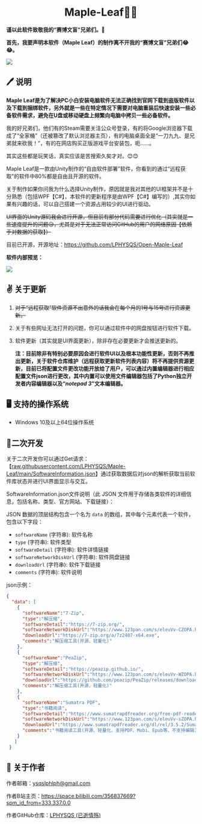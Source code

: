 

<h1 align="center">Maple-Leaf😶‍🌫️</h1>

**谨以此软件致敬我的“赛博文盲”兄弟们。💖**

**首先，我要声明本软件（Maple Leaf）的制作离不开我的“赛博文盲”兄弟们😂😂。**

![](https://github.com/LPHYSQS/Maple-Leaf/blob/main/ImageData/AppLogo.png?raw=true)

## 🖊   说明

**Maple Leaf是为了解决PC小白安装电脑软件无法正确找到官网下载到盗版软件以及下载到捆绑软件，另外就是一些在特定情况下需要对电脑重装后快速安装一些必备软件需求，避免在U盘或移动硬盘上频繁向电脑中拷贝一些必备软件。**

我的好兄弟们，他们有的Steam需要关注公众号登录，有的将Google浏览器下载成了“全家桶”（还被篡改了默认浏览器主页），有的电脑桌面全是“一刀九九、是兄弟就来砍我！”，有的在网店购买正版游戏平台安装包，呃……。

其实这些都是玩笑话，真实应该是苦搜索久矣才对。😊😊

Maple Leaf是一款由Unity制作的“自由软件部署”软件，你看到的通过“远程获取”的软件中80%都是自由且开源的软件。

关于制作如果你问我为什么选择Unity制作，原因就是我对其他的UI框架并不是十分熟悉（包括WPF【C#】，本软件的更新程序是由WPF【C#】编写的）,其实你如果有兴趣的话，可以自己搭建一个资源占用较少的UI进行驱动。

~~UI界面的Unity源码我会进行开源，但目前有部分代码需要进行优化（其实就是一些速度提升的问题😥，尤其是对于无法正常访问GitHub的用户的网络原因【依赖于对数据的获取】）~~

目前已开源，开源地址：https://github.com/LPHYSQS/Open-Maple-Leaf

**软件内部预览：**

![](https://github.com/LPHYSQS/Maple-Leaf/blob/main/ImageData/SoftwareInterface.png?raw=true)

## ✌️ 关于更新

1. ~~对于“远程获取”软件资源不出意外的话我会在每个月的1号与15号进行资源更新。~~

2. 关于有些网址无法打开的问题，你可以通过软件中的网盘按钮进行软件下载。

3. 软件更新（其实就是UI界面更新），除非存在必要更新才会推送更新的。

   **注：目前除非有特别必要原因会进行软件UI以及根本功能性更新，否则不再推出更新，关于软件仓库维护（远程获取更新软件列表内容）将不再提供资源更新，目前已将配置文件更改功能开放给了用户，可以通过内置编辑器进行相应配置文件json进行更改，其中内置可以使用文件编辑器包括了Python独立开发者内容编辑器以及“*notepad 3*”文本编辑器。**

## 🖥 支持的操作系统

- Windows 10及以上64位操作系统

## 🫡二次开发

关于二次开发你可以通过Get请求：【[raw.githubusercontent.com/LPHYSQS/Maple-Leaf/main/SoftwareInformation.json](https://raw.githubusercontent.com/LPHYSQS/Maple-Leaf/main/SoftwareInformation.json)】通过获取数据后对json的解析获取当前软件库状态并进行UI界面显示与交互。

SoftwareInformation.json文件说明（此 JSON 文件用于存储各类软件的详细信息，包括名称、类型、官方网站、下载链接）：

JSON 数据的顶层结构包含一个名为 `data` 的数组，其中每个元素代表一个软件，包含以下字段：

- `softwareName` (字符串): 软件名称
- `type` (字符串): 软件类型
- `softwareDetail` (字符串): 软件详情链接
- `softwareNetworkDiskUrl` (字符串): 软件网盘链接
- `downloadUrl` (字符串): 软件下载链接
- `comments` (字符串): 软件说明

json示例：

```json
{
  "data": [
    {
      "softwareName":"7-Zip",
      "type":"解压缩",
      "softwareDetail":"https://7-zip.org/",
      "softwareNetworkDiskUrl":"https://www.123pan.com/s/eleuVv-CZOPA.html",
      "downloadUrl":"https://7-zip.org/a/7z2407-x64.exe",
      "comments":"解压缩工具(开源、轻量化)"
    },
    {
      "softwareName":"PeaZip",
      "type":"解压缩",
      "softwareDetail":"https://peazip.github.io/",
      "softwareNetworkDiskUrl":"https://www.123pan.com/s/eleuVv-WZOPA.html",
      "downloadUrl":"https://github.com/peazip/PeaZip/releases/download/9.8.0/peazip-9.8.0.WIN64.exe",
      "comments":"解压缩工具(开源、轻量化)"
    },
    {
      "softwareName":"Sumatra PDF",
      "type":"书籍阅读",
      "softwareDetail":"https://www.sumatrapdfreader.org/free-pdf-reader",
      "softwareNetworkDiskUrl":"https://www.123pan.com/s/eleuVv-sZOPA.html",
      "downloadUrl":"https://www.sumatrapdfreader.org/dl/rel/3.5.2/SumatraPDF-3.5.2-64-install.exe",
      "comments":"书籍阅读工具(开源、轻量化、支持PDF、Mobi、Epub等、不支持编辑)"
    }
   ]
 }
```



## 🫠 关于作者

作者邮箱：ysqslphlph@gmail.com

作者B站主页：https://space.bilibili.com/356837669?spm_id_from=333.337.0.0

作者GitHub仓库：[LPHYSQS (已逝情殇)](https://github.com/LPHYSQS)

